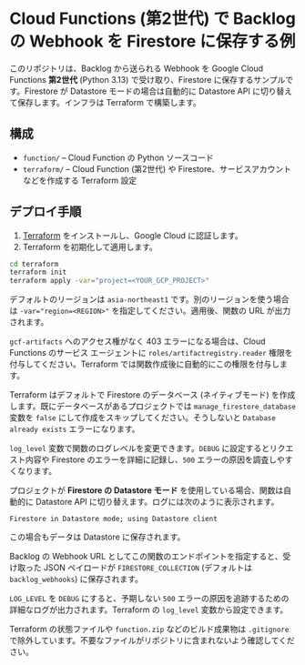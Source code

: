 # Cloud Functions (第2世代) で Backlog の Webhook を Firestore に保存する例

このリポジトリは、Backlog から送られる Webhook を Google Cloud Functions **第2世代** (Python 3.13) で受け取り、Firestore に保存するサンプルです。Firestore が Datastore モードの場合は自動的に Datastore API に切り替えて保存します。インフラは Terraform で構築します。

## 構成

- `function/` – Cloud Function の Python ソースコード
- `terraform/` – Cloud Function (第2世代) や Firestore、サービスアカウントなどを作成する Terraform 設定

## デプロイ手順

1. [Terraform](https://www.terraform.io/) をインストールし、Google Cloud に認証します。
2. Terraform を初期化して適用します。

```bash
cd terraform
terraform init
terraform apply -var="project=<YOUR_GCP_PROJECT>"
```

デフォルトのリージョンは `asia-northeast1` です。別のリージョンを使う場合は `-var="region=<REGION>"` を指定してください。適用後、関数の URL が出力されます。

`gcf-artifacts` へのアクセス権がなく 403 エラーになる場合は、Cloud Functions のサービス エージェントに `roles/artifactregistry.reader` 権限を付与してください。Terraform では関数作成後に自動的にこの権限を付与します。

Terraform はデフォルトで Firestore のデータベース (ネイティブモード) を作成します。既にデータベースがあるプロジェクトでは `manage_firestore_database` 変数を `false` にして作成をスキップしてください。そうしないと `Database already exists` エラーになります。

`log_level` 変数で関数のログレベルを変更できます。`DEBUG` に設定するとリクエスト内容や Firestore のエラーを詳細に記録し、`500` エラーの原因を調査しやすくなります。

プロジェクトが **Firestore の Datastore モード** を使用している場合、関数は自動的に Datastore API に切り替えます。ログには次のように表示されます。

```
Firestore in Datastore mode; using Datastore client
```

この場合もデータは Datastore に保存されます。

Backlog の Webhook URL としてこの関数のエンドポイントを指定すると、受け取った JSON ペイロードが `FIRESTORE_COLLECTION` (デフォルトは `backlog_webhooks`) に保存されます。

`LOG_LEVEL` を `DEBUG` にすると、予期しない `500` エラーの原因を追跡するための詳細なログが出力されます。Terraform の `log_level` 変数から設定できます。

Terraform の状態ファイルや `function.zip` などのビルド成果物は `.gitignore` で除外しています。不要なファイルがリポジトリに含まれないよう確認してください。
